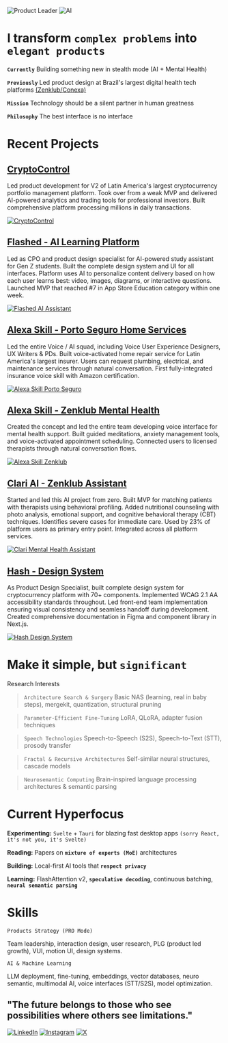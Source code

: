 ![Product Leader](https://img.shields.io/badge/%F0%9F%9A%80-Product%20Leader%20%7C%2021%2B%20years-grey.svg)
![AI](https://img.shields.io/badge/%F0%9F%A7%A0-AI%20%7C%20ML-grey.svg)


# I transform `complex problems` into `elegant products`

**`Currently`** Building something new in stealth mode (AI + Mental Health)

**`Previously`** Led product design at Brazil's largest digital health tech platforms [(Zenklub/Conexa)](https://zenklub.com.br/busca/)

**`Mission`** Technology should be a silent partner in human greatness

**`Philosophy`** The best interface is no interface

# Recent Projects

## <a href="https://lp.cryptocontrol.pro" target="_blank">CryptoControl</a>
Led product development for V2 of Latin America's largest cryptocurrency portfolio management platform. Took over from a weak MVP and delivered AI-powered analytics and trading tools for professional investors. Built comprehensive platform processing millions in daily transactions.

<a href="https://lp.cryptocontrol.pro" target="_blank"><img src="https://cdn.jsdelivr.net/gh/brennercruvinel/brennercruvinel/crypto.png" alt="CryptoControl"></a>

## <a href="https://apps.apple.com/br/app/flashed-revis%C3%A3o-di%C3%A1ria/id6460138270" target="_blank">Flashed - AI Learning Platform</a>
Led as CPO and product design specialist for AI-powered study assistant for Gen Z students. Built the complete design system and UI for all interfaces. Platform uses AI to personalize content delivery based on how each user learns best: video, images, diagrams, or interactive questions. Launched MVP that reached #7 in App Store Education category within one week.


<a href="https://apps.apple.com/br/app/flashed-revis%C3%A3o-di%C3%A1ria/id6460138270" target="_blank"><img src="https://cdn.jsdelivr.net/gh/brennercruvinel/brennercruvinel/flashed.png" alt="Flashed AI Assistant"></a>

## <a href="https://www.portoseguro.com.br" target="_blank">Alexa Skill - Porto Seguro Home Services</a>
Led the entire Voice / AI squad, including Voice User Experience Designers, UX Writers & PDs. Built voice-activated home repair service for Latin America's largest insurer. Users can request plumbing, electrical, and maintenance services through natural conversation. First fully-integrated insurance voice skill with Amazon certification.

<a href="https://www.portoseguro.com.br" target="_blank"><img src="https://cdn.jsdelivr.net/gh/brennercruvinel/brennercruvinel/porto.png" alt="Alexa Skill Porto Seguro"></a>

## <a href="https://www.amazon.com.br/Zenklub-bem-estar-todo-dia/dp/B0BBP49XM3/ref=sr_1_1?__mk_pt_BR=%C3%85M%C3%85%C5%BD%C3%95%C3%91&crid=3EYRCCMU5B4D9&dib=eyJ2IjoiMSJ9.jTpn4VfysNfWRrrZ-vQB7g._1kFgso-VGPd40bjIp91PemlwE7hRQtIZifbznFMDC0&dib_tag=se&keywords=zenklub&qid=1753828832&s=alexa-skills&sprefix=zenklub%2Calexa-skills%2C169&sr=1-1" target="_blank">Alexa Skill - Zenklub Mental Health</a>
Created the concept and led the entire team developing voice interface for mental health support. Built guided meditations, anxiety management tools, and voice-activated appointment scheduling. Connected users to licensed therapists through natural conversation flows.

<a href="https://www.amazon.com.br/Zenklub-bem-estar-todo-dia/dp/B0BBP49XM3/ref=sr_1_1?__mk_pt_BR=%C3%85M%C3%85%C5%BD%C3%95%C3%91&crid=3EYRCCMU5B4D9&dib=eyJ2IjoiMSJ9.jTpn4VfysNfWRrrZ-vQB7g._1kFgso-VGPd40bjIp91PemlwE7hRQtIZifbznFMDC0&dib_tag=se&keywords=zenklub&qid=1753828832&s=alexa-skills&sprefix=zenklub%2Calexa-skills%2C169&sr=1-1" target="_blank"><img src="https://cdn.jsdelivr.net/gh/brennercruvinel/brennercruvinel/zenklub.png" alt="Alexa Skill Zenklub"></a>

## <a href="https://zenklub.com.br/site/para-voce" target="_blank">Clari AI - Zenklub Assistant</a>
Started and led this AI project from zero. Built MVP for matching patients with therapists using behavioral profiling. Added nutritional counseling with photo analysis, emotional support, and cognitive behavioral therapy (CBT) techniques. Identifies severe cases for immediate care. Used by 23% of platform users as primary entry point. Integrated across all platform services.

<a href="https://zenklub.com.br/site/para-voce" target="_blank"><img src="https://cdn.jsdelivr.net/gh/brennercruvinel/brennercruvinel/clari.png" alt="Clari Mental Health Assistant"></a>

## <a href="https://www.figma.com/design/USx5XDTlpPsabJSZoyWLYV/Hash-Design-System---Cryptocontrol-V1?node-id=553-14956&t=iE4gYUPCSrXTR94X-1" target="_blank">Hash - Design System</a>
As Product Design Specialist, built complete design system for cryptocurrency platform with 70+ components. Implemented WCAG 2.1 AA accessibility standards throughout. Led front-end team implementation ensuring visual consistency and seamless handoff during development. Created comprehensive documentation in Figma and component library in Next.js.

<a href="https://www.figma.com/design/USx5XDTlpPsabJSZoyWLYV/Hash-Design-System---Cryptocontrol-V1?node-id=553-14956&t=iE4gYUPCSrXTR94X-1" target="_blank"><img src="https://cdn.jsdelivr.net/gh/brennercruvinel/brennercruvinel/hash.png" alt="Hash Design System"></a>

# Make it simple, but `significant`

Research Interests

> `Architecture Search & Surgery` Basic NAS (learning, real in baby steps), mergekit, quantization, structural pruning

> `Parameter-Efficient Fine-Tuning` LoRA, QLoRA, adapter fusion techniques

> `Speech Technologies` Speech-to-Speech (S2S), Speech-to-Text (STT), prosody transfer

> `Fractal & Recursive Architectures` Self-similar neural structures, cascade models

> `Neurosemantic Computing` Brain-inspired language processing architectures & semantic parsing


# Current Hyperfocus

**Experimenting:** `Svelte` + `Tauri` for blazing fast desktop apps `(sorry React, it's not you, it's Svelte)`

**Reading:** Papers on **`mixture of experts (MoE)`** architectures

**Building:** Local-first AI tools that **`respect privacy`**

**Learning:** FlashAttention v2, **`speculative decoding`**, continuous batching, **`neural semantic parsing`**

# Skills
```
Products Strategy (PRO Mode)
```
Team leadership, interaction design, user research, PLG (product led growth), VUI, motion UI, design systems.
```
AI & Machine Learning 
```

LLM deployment, fine-tuning, embeddings, vector databases, neuro semantic, multimodal AI, voice interfaces (STT/S2S), model optimization.

## "The future belongs to those who see possibilities where others see limitations."

<a href="https://www.linkedin.com/in/brennercruvinel/" target="_blank"><img src="https://img.shields.io/badge/LinkedIn-0077B5?style=for-the-badge&logo=linkedin&logoColor=white" alt="LinkedIn"></a>
<a href="https://www.instagram.com/brennercruvinel/" target="_blank"><img src="https://img.shields.io/badge/Instagram-E4405F?style=for-the-badge&logo=instagram&logoColor=white" alt="Instagram"></a>
<a href="https://x.com/brennercruvinel" target="_blank"><img src="https://img.shields.io/badge/X-000000?style=for-the-badge&logo=x&logoColor=white" alt="X"></a>

